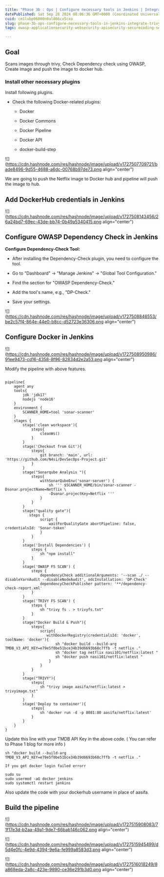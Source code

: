 ```yaml
---
title: "Phase 3b : Ops | Configure necessary tools in Jenkins | Integrate Trivy"
datePublished: Sat Sep 28 2024 08:06:36 GMT+0000 (Coordinated Universal Time)
cuid: cm1lvbp96000n0al866cx5cxo
slug: phase-3b-ops-configure-necessary-tools-in-jenkins-integrate-trivy
tags: owasp-applicationsecurity-websecurity-apisecurity-securecoding-securitystandards-securitytools-securitytesting-codereview-trainingmaterials-conferences-research-knowledgesharing-bestpractices-vulnerabilitymanagement

---
```


## Goal

Scans images through trivy, Check Dependency check using OWASP, Create image and push the image to docker hub.

### Install other necessary plugins

Install following plugins.

* Check the following Docker-related plugins:
    
    * Docker
        
    * Docker Commons
        
    * Docker Pipeline
        
    * Docker API
        
    * docker-build-step
        

![](https://cdn.hashnode.com/res/hashnode/image/upload/v1727507709721/bade8496-9d55-4688-a6dc-00768b97de73.png align="center")

We are going to push the Netflix image to Docker hub and pipeline will push the image to hub.

## Add DockerHub credentials in Jenkins

![](https://cdn.hashnode.com/res/hashnode/image/upload/v1727508143456/26a24bd7-69ec-43de-bb74-0b49a5340415.png align="center")

## Configure OWASP Dependency Check in Jenkins

**Configure Dependency-Check Tool:**

* After installing the Dependency-Check plugin, you need to configure the tool.
    
* Go to "Dashboard" → "Manage Jenkins" → "Global Tool Configuration."
    
* Find the section for "OWASP Dependency-Check."
    
* Add the tool's name, e.g., "DP-Check."
    
* Save your settings.
    

![](https://cdn.hashnode.com/res/hashnode/image/upload/v1727508846553/be2c57f4-864e-44e0-b8cc-d52723e36306.png align="center")

## Configure Docker in Jenkins

![](https://cdn.hashnode.com/res/hashnode/image/upload/v1727508950986/91ee9473-cd16-4358-8f96-82834d2e2a53.png align="center")

Modify the pipeline with above features.

```plaintext

pipeline{
    agent any
    tools{
        jdk 'jdk17'
        nodejs 'node16'
    }
    environment {
        SCANNER_HOME=tool 'sonar-scanner'
    }
    stages {
        stage('clean workspace'){
            steps{
                cleanWs()
            }
        }
        stage('Checkout from Git'){
            steps{
                git branch: 'main', url: 'https://github.com/N4si/DevSecOps-Project.git'
            }
        }
        stage("Sonarqube Analysis "){
            steps{
                withSonarQubeEnv('sonar-server') {
                    sh ''' $SCANNER_HOME/bin/sonar-scanner -Dsonar.projectName=Netflix \
                    -Dsonar.projectKey=Netflix '''
                }
            }
        }
        stage("quality gate"){
           steps {
                script {
                    waitForQualityGate abortPipeline: false, credentialsId: 'Sonar-token' 
                }
            } 
        }
        stage('Install Dependencies') {
            steps {
                sh "npm install"
            }
        }
        stage('OWASP FS SCAN') {
            steps {
                dependencyCheck additionalArguments: '--scan ./ --disableYarnAudit --disableNodeAudit', odcInstallation: 'DP-Check'
                dependencyCheckPublisher pattern: '**/dependency-check-report.xml'
            }
        }
        stage('TRIVY FS SCAN') {
            steps {
                sh "trivy fs . > trivyfs.txt"
            }
        }
        stage("Docker Build & Push"){
            steps{
                script{
                   withDockerRegistry(credentialsId: 'docker', toolName: 'docker'){   
                       sh "docker build --build-arg TMDB_V3_API_KEY=e79e5f0be51bce34b39d6693b68c7ffb -t netflix ."
                       sh "docker tag netflix nasi101/netflix:latest "
                       sh "docker push nasi101/netflix:latest "
                    }
                }
            }
        }
        stage("TRIVY"){
            steps{
                sh "trivy image aasifa/netflix:latest > trivyimage.txt" 
            }
        }
        stage('Deploy to container'){
            steps{
                sh 'docker run -d -p 8081:80 aasifa/netflix:latest'
            }
        }
    }
}
```

Update this line with your TMDB API Key in the above code. ( You can refer to Phase 1 blog for more info )

```plaintext
sh "docker build --build-arg TMDB_V3_API_KEY=e79e5f0be51bce34b39d6693b68c7ffb -t netflix ."
```

```plaintext
If you get docker login failed errorr

sudo su
sudo usermod -aG docker jenkins
sudo systemctl restart jenkins
```

Also update the code with your dockerhub username in place of aasifa.

## Build the pipeline

![](https://cdn.hashnode.com/res/hashnode/image/upload/v1727515908083/71f17e3d-b2aa-49a1-9de7-66bab146c062.png align="center")

![](https://cdn.hashnode.com/res/hashnode/image/upload/v1727515945499/d5d4e0fc-4e9d-4394-9e6a-fe999a8583d3.png align="center")

![](https://cdn.hashnode.com/res/hashnode/image/upload/v1727516018249/8a868eda-2a8c-423e-9890-ce36e291b3d0.png align="center")